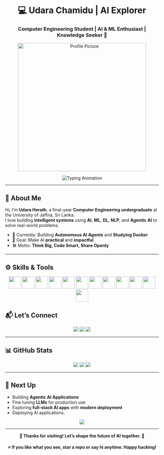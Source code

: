 <!-- Dark Purple Hacker Theme -->

<h1 align="center">💻 Udara Chamidu | AI Explorer</h1>
<h3 align="center">Computer Engineering Student | AI & ML Enthusiast | Knowledge Seeker 🚀</h3>

<p align="center">
  <img src="https://github.com/user-attachments/assets/31af612b-b4c4-4174-962d-d4c603413ef2" 
       width="420" height="420" alt="Profile Picture" />
</p>

<p align="center">
  <img src="https://readme-typing-svg.demolab.com?font=Fira+Code&duration=2500&pause=1000&color=B37DF0&center=true&width=500&lines=AI+%7C+ML+%7C+DL+%7C+NLP+%7C+RAG;Building+Intelligent+Systems;Solving+Real+World+Problems" alt="Typing Animation" />
</p>

---

## 🌌 About Me

Hi, I’m **Udara Herath**, a final-year **Computer Engineering undergraduate** at the University of Jaffna, Sri Lanka.  
I love building **intelligent systems** using **AI**, **ML**, **DL**, **NLP**, and **Agentic AI** to solve real-world problems.

- 🧪 Currently: Building **Autonomous AI Agents**  and **Studying Docker**
- 🎯 Goal: Make AI **practical** and **impactful**  
- 🛠 Motto: **Think Big, Code Smart, Share Openly**

---

## ⚙️ Skills & Tools

<p align="center">
  <img src="https://skillicons.dev/icons?i=python,java,cpp,js,html,css,react,fastapi,streamlit,jupyter&theme=dark" height="40" />
  <img src="https://cdn.jsdelivr.net/gh/devicons/devicon/icons/tensorflow/tensorflow-original.svg" height="40" />
  <img src="https://cdn.jsdelivr.net/gh/devicons/devicon/icons/pytorch/pytorch-original.svg" height="40" />
  <img src="https://cdn.jsdelivr.net/gh/devicons/devicon/icons/keras/keras-original.svg" height="40" />
  <img src="https://cdn.jsdelivr.net/gh/devicons/devicon/icons/numpy/numpy-original.svg" height="40" />
  <img src="https://cdn.jsdelivr.net/gh/devicons/devicon/icons/pandas/pandas-original.svg" height="40" />
  <img src="https://cdn.jsdelivr.net/gh/devicons/devicon/icons/matplotlib/matplotlib-original.svg" height="40" />
  <img src="https://skillicons.dev/icons?i=mysql,mongodb,git,vscode&theme=dark" height="40" />
  <img src="https://cdn.jsdelivr.net/gh/devicons/devicon/icons/googlecloud/googlecloud-original.svg" height="40" />
  <img src="https://skillicons.dev/icons?i=vercel,railway&theme=dark" height="40" />
  <img src="https://cdn.jsdelivr.net/gh/devicons/devicon/icons/arduino/arduino-original.svg" height="40" />
  <img src="https://cdn.jsdelivr.net/gh/devicons/devicon/icons/matlab/matlab-original.svg" height="40" />
</p>

## 📬 Let’s Connect

<p align="center">
  <a href="https://www.linkedin.com/in/udara-herath-530006217"><img src="https://img.shields.io/badge/LinkedIn-5A0FC8?style=for-the-badge&logo=linkedin&logoColor=white"></a>
  <a href="mailto:chamiduudara32@gmail.com"><img src="https://img.shields.io/badge/Email-7E3FF2?style=for-the-badge&logo=gmail&logoColor=white"></a>
  <a href="https://udara-chamidu-portfolio.vercel.app"><img src="https://img.shields.io/badge/Portfolio-4B0082?style=for-the-badge&logo=firefox&logoColor=white"></a>
</p>

---

## 📊 GitHub Stats

<p align="center">
  <img src="https://github-readme-stats.vercel.app/api?username=UdaraChamidu&show_icons=true&theme=tokyonight&title_color=B37DF0&icon_color=B37DF0" />
  <img src="https://github-readme-streak-stats.herokuapp.com/?user=UdaraChamidu&theme=tokyonight&ring=B37DF0&fire=B37DF0&currStreakLabel=B37DF0" />
  <img src="https://github-readme-stats.vercel.app/api/top-langs/?username=UdaraChamidu&layout=compact&theme=tokyonight&title_color=B37DF0" />
</p>

---

## 🚀 Next Up

- Building **Agentic AI Applications**  
- Fine tuning **LLMs** for production use  
- Exploring **full-stack AI apps** with **modern deployment**
- Deploying AI applications.


<p align="center">
  <img src="https://readme-typing-svg.demolab.com?font=Monoton&size=28&duration=3000&pause=1000&color=B37DF0&center=true&vCenter=true&width=900&lines=Think+Big.;Code+Hard.;Build+with+Purpose."/>
</p>

---

<p align="center">
  <strong>💜 Thanks for visiting! Let’s shape the future of AI together. 🤝</strong>
</p>

<h4 align="center">⭐ If you like what you see, star a repo or say hi anytime. Happy hacking!</h4>
